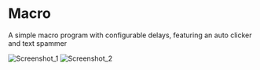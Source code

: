 # Macro
A simple macro program with configurable delays, featuring an auto clicker and text spammer

![Screenshot_1](https://user-images.githubusercontent.com/27012591/127755773-adf37586-73d4-4529-a346-9eca8969838f.jpg) ![Screenshot_2](https://user-images.githubusercontent.com/27012591/127755775-3ed502ce-2e61-498f-89a1-a97e3abb8746.jpg)

